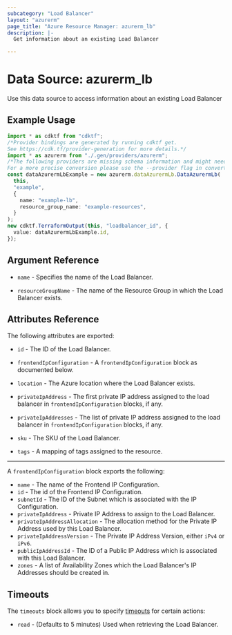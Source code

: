 ```yaml
---
subcategory: "Load Balancer"
layout: "azurerm"
page_title: "Azure Resource Manager: azurerm_lb"
description: |-
  Get information about an existing Load Balancer

---
```


# Data Source: azurerm\_lb

Use this data source to access information about an existing Load Balancer

## Example Usage

```typescript
import * as cdktf from "cdktf";
/*Provider bindings are generated by running cdktf get.
See https://cdk.tf/provider-generation for more details.*/
import * as azurerm from "./.gen/providers/azurerm";
/*The following providers are missing schema information and might need manual adjustments to synthesize correctly: azurerm.
For a more precise conversion please use the --provider flag in convert.*/
const dataAzurermLbExample = new azurerm.dataAzurermLb.DataAzurermLb(
  this,
  "example",
  {
    name: "example-lb",
    resource_group_name: "example-resources",
  }
);
new cdktf.TerraformOutput(this, "loadbalancer_id", {
  value: dataAzurermLbExample.id,
});

```

## Argument Reference

*   `name` - Specifies the name of the Load Balancer.

*   `resourceGroupName` - The name of the Resource Group in which the Load Balancer exists.

## Attributes Reference

The following attributes are exported:

*   `id` - The ID of the Load Balancer.

*   `frontendIpConfiguration` - A `frontendIpConfiguration` block as documented below.

*   `location` - The Azure location where the Load Balancer exists.

*   `privateIpAddress` - The first private IP address assigned to the load balancer in `frontendIpConfiguration` blocks, if any.

*   `privateIpAddresses` - The list of private IP address assigned to the load balancer in `frontendIpConfiguration` blocks, if any.

*   `sku` - The SKU of the Load Balancer.

*   `tags` - A mapping of tags assigned to the resource.

***

A `frontendIpConfiguration` block exports the following:

* `name` - The name of the Frontend IP Configuration.
* `id` - The id of the Frontend IP Configuration.
* `subnetId` - The ID of the Subnet which is associated with the IP Configuration.
* `privateIpAddress` - Private IP Address to assign to the Load Balancer.
* `privateIpAddressAllocation` - The allocation method for the Private IP Address used by this Load Balancer.
* `privateIpAddressVersion` - The Private IP Address Version, either `iPv4` or `iPv6`.
* `publicIpAddressId` - The ID of a  Public IP Address which is associated with this Load Balancer.
* `zones` - A list of Availability Zones which the Load Balancer's IP Addresses should be created in.

## Timeouts

The `timeouts` block allows you to specify [timeouts](https://www.terraform.io/language/resources/syntax#operation-timeouts) for certain actions:

* `read` - (Defaults to 5 minutes) Used when retrieving the Load Balancer.
